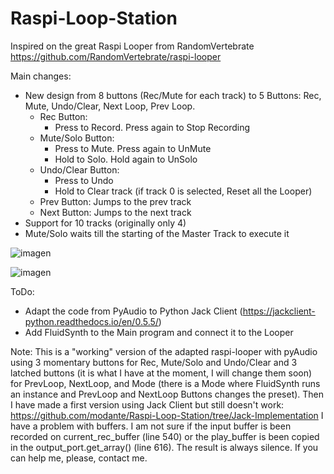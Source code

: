 # Raspi-Loop-Station

Inspired on the great Raspi Looper from RandomVertebrate https://github.com/RandomVertebrate/raspi-looper

Main changes:
- New design from 8 buttons (Rec/Mute for each track) to 5 Buttons: Rec, Mute, Undo/Clear, Next Loop, Prev Loop.
  - Rec Button:
    - Press to Record. Press again to Stop Recording
  - Mute/Solo Button:
    - Press to Mute. Press again to UnMute
    - Hold to Solo. Hold again to UnSolo
  - Undo/Clear Button:
    - Press to Undo
    - Hold to Clear track (if track 0 is selected, Reset all the Looper)
  - Prev Button: Jumps to the prev track
  - Next Button: Jumps to the next track
- Support for 10 tracks (originally only 4)
- Mute/Solo waits till the starting of the Master Track to execute it

![imagen](https://github.com/user-attachments/assets/7e4a752f-1773-4dce-8de1-60d16994fe0f)

![imagen](https://github.com/user-attachments/assets/c0264a8e-3662-4eb9-855b-bd9bf15feecf)

ToDo:
- Adapt the code from PyAudio to Python Jack Client (https://jackclient-python.readthedocs.io/en/0.5.5/)
- Add FluidSynth to the Main program and connect it to the Looper

Note: This is a "working" version of the adapted raspi-looper with pyAudio using 3 momentary buttons for Rec, Mute/Solo and Undo/Clear and 3 latched buttons (it is what I have at the moment, I will change them soon) for PrevLoop, NextLoop, and Mode (there is a Mode where FluidSynth runs an instance and PrevLoop and NextLoop Buttons changes the preset).
Then I have made a first version using Jack Client but still doesn't work: https://github.com/modante/Raspi-Loop-Station/tree/Jack-Implementation
I have a problem with buffers. I am not sure if the input buffer is been recorded on current_rec_buffer (line 540) or the play_buffer is been copied in the output_port.get_array() (line 616). The result is always silence. If you can help me, please, contact me.
